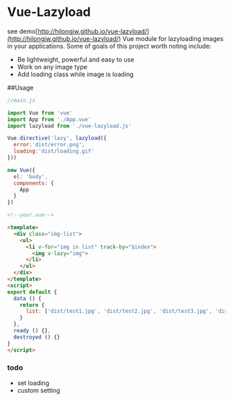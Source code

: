 Vue-Lazyload 
========
see demo[http://hilongjw.github.io/vue-lazyload/](http://hilongjw.github.io/vue-lazyload/)
Vue module for lazyloading images in your applications. Some of goals of this project worth noting include:

* Be lightweight, powerful and easy to use
* Work on any image type
* Add loading class while image is loading

##Usage

```javascript
//main.js

import Vue from 'vue'
import App from './App.vue'
import lazyload from './vue-lazyload.js'

Vue.directive('lazy', lazyload({
  error:'dist/error.png',
  loading:'dist/loading.gif'
}))

new Vue({
  el: 'body',
  components: {
    App
  }
})
```

```html
<!--your.vue-->

<template>
  <div class="img-list">
    <ul>
      <li v-for="img in list" track-by="$index">
        <img v-lazy="img">
      </li>
    </ul>
  </div>
</template>
<script>
export default {
  data () {
    return {
      list: ['dist/test1.jpg', 'dist/test2.jpg', 'dist/test3.jpg', 'dist/test4.jpg', 'dist/test5.jpg', 'dist/test6.jpg', 'dist/test7.jpg', 'dist/test8.jpg']
    }
  },
  ready () {},
  destroyed () {}
}
</script>

```

### todo

* set loading
* custom setting
